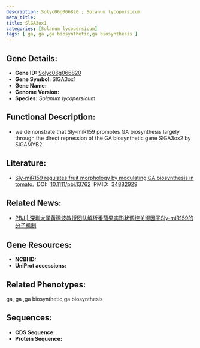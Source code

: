 ```yaml
---
description: Solyc06g066820 ; Solanum lycopersicum
meta_title:
title: SlGA3ox1
categories: [Solanum lycopersicum]
tags: [ ga, ga ,ga biosynthetic,ga biosynthesis ]
---
```


## Gene Details:
- **Gene ID:**	[Solyc06g066820]()
- **Gene Symbol:** SlGA3ox1
- **Gene Name:** 
- **Genome Version:** []()
- **Species:** *Solanum lycopersicum*

## Functional Description:
   - we demonstrate that Sly-miR159 promotes GA biosynthesis largely through the direct repression of the GA biosynthetic gene SlGA3ox2 by SlGAMYB2. 

## Literature:
   - [Sly-miR159 regulates fruit morphology by modulating GA biosynthesis in tomato.]( https://onlinelibrary.wiley.com/doi/10.1111/pbi.13762)&nbsp;&nbsp;DOI:&nbsp;&nbsp;[10.1111/pbi.13762](https://onlinelibrary.wiley.com/doi/10.1111/pbi.13762)&nbsp;&nbsp;PMID:&nbsp;&nbsp;[34882929](https://pubmed.ncbi.nlm.nih.gov/34882929/)

## Related News:
   - [PBJ | 深圳大学黄腾波教授团队解析番茄果实形状调控关键因子Sly-miR159的分子机制](https://mp.weixin.qq.com/s?__biz=Mzg3MDEwNDEyMg==&mid=2247522393&idx=1&sn=d4cb5358186927e0c1525d94f06a054a&chksm=ce90350cf9e7bc1aa1d1ce2240ad1f00bd1ecb07abce619128a74b02aacd1b8d93039b3db25f&scene=27#wechat_redirect)

## Gene Resources:
- **NCBI ID:** [](https://www.ncbi.nlm.nih.gov/gene/?term=)
- **UniProt accessions:** [](https://www.uniprot.org/uniprotkb//entry)

## Related Phenotypes:
ga, ga ,ga biosynthetic,ga biosynthesis

## Sequences:
- **CDS Sequence:**
- **Protein Sequence:**
